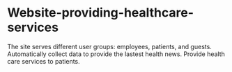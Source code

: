 # Website-providing-healthcare-services
The site serves different user groups: employees, patients, and guests.
Automatically collect data to provide the lastest health news.
Provide health care services to patients.
